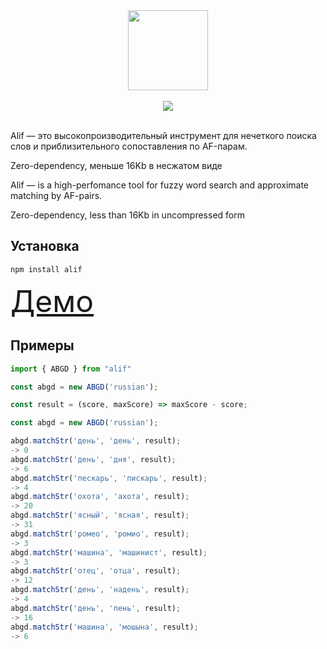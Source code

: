 <div align="center">
  <img src="https://github.com/MaratBektemirov/alif/raw/master/logo.png" width="128" height="128">
  <br>
  <br>
	<a href="https://badge.fury.io/js/alif">
		<img src="https://badge.fury.io/js/alif.svg">
	</a>
  <br>
  <br>
</div>

Alif — это высокопроизводительный инструмент для нечеткого поиска слов и приблизительного сопоставления по AF-парам.

Zero-dependency, меньше 16Kb в несжатом виде

Alif — is a high-perfomance tool for fuzzy word search and approximate matching by AF-pairs.

Zero-dependency, less than 16Kb in uncompressed form

## Установка

```
npm install alif
```

<font size = 7>[Демо](https://maratbektemirov.github.io/alif/)</font>

## Примеры
```javascript
import { ABGD } from "alif"

const abgd = new ABGD('russian');

const result = (score, maxScore) => maxScore - score;

const abgd = new ABGD('russian');

abgd.matchStr('день', 'день', result);
-> 0
abgd.matchStr('день', 'дня', result);
-> 6
abgd.matchStr('пескарь', 'пискарь', result);
-> 4
abgd.matchStr('охота', 'ахота', result);
-> 20
abgd.matchStr('ясный', 'ясная', result);
-> 31
abgd.matchStr('ромео', 'ромио', result);
-> 3
abgd.matchStr('машина', 'машинист', result);
-> 3
abgd.matchStr('отец', 'отца', result);
-> 12
abgd.matchStr('день', 'надень', result);
-> 4
abgd.matchStr('день', 'пень', result);
-> 16
abgd.matchStr('машина', 'мошына', result);
-> 6
```